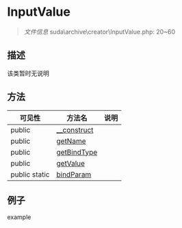 #  InputValue 

> *文件信息* suda\archive\creator\InputValue.php: 20~60



## 描述

该类暂时无说明






## 方法


| 可见性 | 方法名 | 说明 |
|--------|-------|------|
| public |[__construct](InputValue/__construct.md) |  |
| public |[getName](InputValue/getName.md) |  |
| public |[getBindType](InputValue/getBindType.md) |  |
| public |[getValue](InputValue/getValue.md) |  |
| public static|[bindParam](InputValue/bindParam.md) |  |



## 例子

example